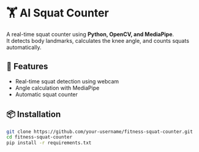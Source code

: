 # 🏋️ AI Squat Counter

A real-time squat counter using **Python, OpenCV, and MediaPipe**.  
It detects body landmarks, calculates the knee angle, and counts squats automatically.

## 🚀 Features
- Real-time squat detection using webcam
- Angle calculation with MediaPipe
- Automatic squat counter

## 📦 Installation
```bash
git clone https://github.com/your-username/fitness-squat-counter.git
cd fitness-squat-counter
pip install -r requirements.txt
